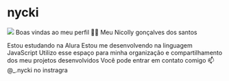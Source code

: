 # nycki

![](![abc5e997-9fa7-4e3d-b28c-f59e3f467e5e](https://github.com/user-attachments/assets/facdaae6-ccd5-4891-930d-6d2ede5414ee)
)
Boas vindas ao meu perfil 💙💙
Meu Nicolly gonçalves dos santos

Estou estudando na Alura
Estou me desenvolvendo na linguagem JavaScript
Utilizo esse espaço para minha organização e compartilhamento dos meu projetos desenvolvidos
Você pode entrar em contato comigo 📫
@_.nycki no instragra
